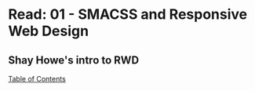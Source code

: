 # Read: 01 - SMACSS and Responsive Web Design

## Shay Howe's intro to RWD



[Table of Contents](README.md)